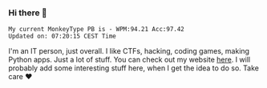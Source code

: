 ### Hi there 👋
<!-- PB START -->
```
My current MonkeyType PB is - WPM:94.21 Acc:97.42
Updated on: 07:20:15 CEST Time
```
<!-- PB END -->
I'm an IT person, just overall. I like CTFs, hacking, coding games, making Python apps. Just a lot of stuff.
You can check out my website [here](https://skill3472.github.io/).
I will probably add some interesting stuff here, when I get the idea to do so. Take care ❤️
